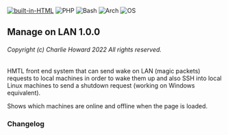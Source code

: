 [![built-in-HTML](https://img.shields.io/badge/Built%20in-HTML-green)](https://docs.microsoft.com/en-us/powershell/scripting/install/installing-powershell?view=powershell-7.2) ![PHP](https://img.shields.io/badge/Powered%20by-PHP-blue) ![Bash](https://img.shields.io/badge/Powered%20by-Bash-purple) ![Arch](https://img.shields.io/badge/Arch-x86%20|%20AMD64-blue) ![OS](https://img.shields.io/badge/OS-Debian-green)

## Manage on LAN 1.0.0
###### Copyright (c) Charlie Howard 2022 All rights reserved.

HMTL front end system that can send wake on LAN (magic packets) requests to local machines in order to wake them up and also SSH into local Linux machines to send a shutdown request (working on Windows equivalent).

Shows which machines are online and offline when the page is loaded.

### Changelog